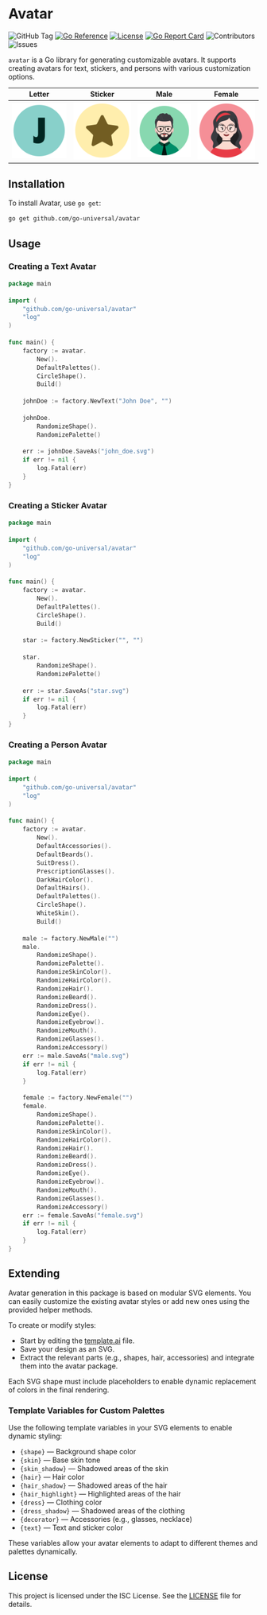 # Avatar

![GitHub Tag](https://img.shields.io/github/v/tag/go-universal/avatar?sort=semver&label=version)
[![Go Reference](https://pkg.go.dev/badge/github.com/go-universal/avatar.svg)](https://pkg.go.dev/github.com/go-universal/avatar)
[![License](https://img.shields.io/badge/license-ISC-blue.svg)](https://github.com/go-universal/avatar/blob/main/LICENSE)
[![Go Report Card](https://goreportcard.com/badge/github.com/go-universal/avatar)](https://goreportcard.com/report/github.com/go-universal/avatar)
![Contributors](https://img.shields.io/github/contributors/go-universal/avatar)
![Issues](https://img.shields.io/github/issues/go-universal/avatar)

`avatar` is a Go library for generating customizable avatars. It supports creating avatars for text, stickers, and persons with various customization options.

| Letter                                                                                   | Sticker                                                                               | Male                                                                               | Female                                                                                 |
| ---------------------------------------------------------------------------------------- | ------------------------------------------------------------------------------------- | ---------------------------------------------------------------------------------- | -------------------------------------------------------------------------------------- |
| ![Letter](https://github.com/go-universal/avatar/blob/master/demo/john_doe.svg?raw=true) | ![Sticker](https://github.com/go-universal/avatar/blob/master/demo/star.svg?raw=true) | ![Male](https://github.com/go-universal/avatar/blob/master/demo/male.svg?raw=true) | ![Female](https://github.com/go-universal/avatar/blob/master/demo/female.svg?raw=true) |

## Installation

To install Avatar, use `go get`:

```sh
go get github.com/go-universal/avatar
```

## Usage

### Creating a Text Avatar

```go
package main

import (
    "github.com/go-universal/avatar"
    "log"
)

func main() {
    factory := avatar.
        New().
        DefaultPalettes().
        CircleShape().
        Build()

    johnDoe := factory.NewText("John Doe", "")

    johnDoe.
        RandomizeShape().
        RandomizePalette()

    err := johnDoe.SaveAs("john_doe.svg")
    if err != nil {
        log.Fatal(err)
    }
}
```

### Creating a Sticker Avatar

```go
package main

import (
    "github.com/go-universal/avatar"
    "log"
)

func main() {
    factory := avatar.
        New().
        DefaultPalettes().
        CircleShape().
        Build()

    star := factory.NewSticker("", "")

    star.
        RandomizeShape().
        RandomizePalette()

    err := star.SaveAs("star.svg")
    if err != nil {
        log.Fatal(err)
    }
}
```

### Creating a Person Avatar

```go
package main

import (
    "github.com/go-universal/avatar"
    "log"
)

func main() {
    factory := avatar.
        New().
        DefaultAccessories().
        DefaultBeards().
        SuitDress().
        PrescriptionGlasses().
        DarkHairColor().
        DefaultHairs().
        DefaultPalettes().
        CircleShape().
        WhiteSkin().
        Build()

    male := factory.NewMale("")
    male.
        RandomizeShape().
        RandomizePalette().
        RandomizeSkinColor().
        RandomizeHairColor().
        RandomizeHair().
        RandomizeBeard().
        RandomizeDress().
        RandomizeEye().
        RandomizeEyebrow().
        RandomizeMouth().
        RandomizeGlasses().
        RandomizeAccessory()
    err := male.SaveAs("male.svg")
    if err != nil {
        log.Fatal(err)
    }

    female := factory.NewFemale("")
    female.
        RandomizeShape().
        RandomizePalette().
        RandomizeSkinColor().
        RandomizeHairColor().
        RandomizeHair().
        RandomizeBeard().
        RandomizeDress().
        RandomizeEye().
        RandomizeEyebrow().
        RandomizeMouth().
        RandomizeGlasses().
        RandomizeAccessory()
    err := female.SaveAs("female.svg")
    if err != nil {
        log.Fatal(err)
    }
}
```

## Extending

Avatar generation in this package is based on modular SVG elements. You can easily customize the existing avatar styles or add new ones using the provided helper methods.

To create or modify styles:

- Start by editing the [template.ai](https://github.com/go-universal/avatar/blob/master/template.ai) file.
- Save your design as an SVG.
- Extract the relevant parts (e.g., shapes, hair, accessories) and integrate them into the avatar package.

Each SVG shape must include placeholders to enable dynamic replacement of colors in the final rendering.

### Template Variables for Custom Palettes

Use the following template variables in your SVG elements to enable dynamic styling:

- `{shape}` — Background shape color
- `{skin}` — Base skin tone
- `{skin_shadow}` — Shadowed areas of the skin
- `{hair}` — Hair color
- `{hair_shadow}` — Shadowed areas of the hair
- `{hair_highlight}` — Highlighted areas of the hair
- `{dress}` — Clothing color
- `{dress_shadow}` — Shadowed areas of the clothing
- `{decorator}` — Accessories (e.g., glasses, necklace)
- `{text}` — Text and sticker color

These variables allow your avatar elements to adapt to different themes and palettes dynamically.

## License

This project is licensed under the ISC License. See the [LICENSE](LICENSE) file for details.
